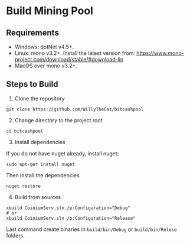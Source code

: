 # Build Mining Pool

## Requirements

* Windows: dotNet v4.5+.
* Linux: mono v3.2+.
Install the latest version from:
https://www.mono-project.com/download/stable/#download-lin
* MacOS over mono v3.2+.

## Steps to Build

1. Clone the repository
```
git clone https://github.com/WillyTheCat/bitcashpool
```
2. Change directory to the project root
```
cd bitcashpool
```
3. Install dependencies

If you do not have nuget already, install nuget:
```
sudo apt-get install nuget
```
Then install the dependencies
```
nuget restore
```
4. Build from sources
```
xbuild CoiniumServ.sln /p:Configuration="Debug"
# or
xbuild CoiniumServ.sln /p:Configuration="Release"
```

Last command create binaries in `build/bin/Debug` or `build/bin/Relese` folders.
